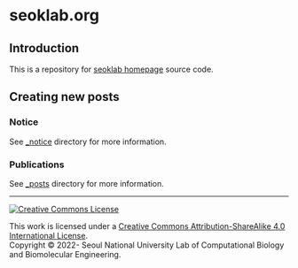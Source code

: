 # seoklab.org

## Introduction

This is a repository for [seoklab homepage](https://seoklab.org) source code.

## Creating new posts

### Notice

See [\_notice](_notice/README.md) directory for more information.

### Publications

See [\_posts](_posts/README.md) directory for more information.

---

<a rel="license" href="http://creativecommons.org/licenses/by-sa/4.0/">
<img alt="Creative Commons License" style="border-width:0"
	src="https://i.creativecommons.org/l/by-sa/4.0/88x31.png" /></a>

This work is licensed under a
<a rel="license" href="http://creativecommons.org/licenses/by-sa/4.0/"> Creative
Commons Attribution-ShareAlike 4.0 International License</a>.  
Copyright &copy; 2022- Seoul National University Lab of Computational Biology
and Biomolecular Engineering.
